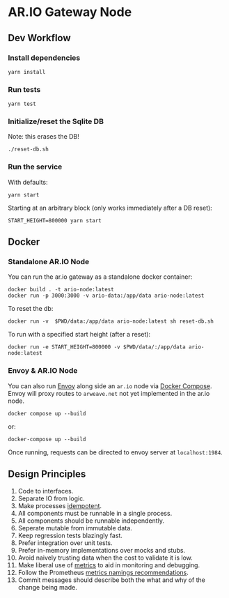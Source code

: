 # AR.IO Gateway Node

## Dev Workflow

### Install dependencies

`yarn install`

### Run tests

`yarn test`

### Initialize/reset the Sqlite DB

Note: this erases the DB!

`./reset-db.sh`

### Run the service

With defaults:

`yarn start`

Starting at an arbitrary block (only works immediately after a DB reset):

`START_HEIGHT=800000 yarn start`

## Docker
### Standalone AR.IO Node
You can run the ar.io gateway as a standalone docker container:

```shell
docker build . -t ario-node:latest
docker run -p 3000:3000 -v ario-data:/app/data ario-node:latest
```

To reset the db:
```shell
docker run -v  $PWD/data:/app/data ario-node:latest sh reset-db.sh
```

To run with a specified start height (after a reset):
```shell
docker run -e START_HEIGHT=800000 -v $PWD/data/:/app/data ario-node:latest
```

### Envoy & AR.IO Node
You can also run [Envoy] along side an `ar.io` node via [Docker Compose]. Envoy will proxy routes to `arweave.net` not yet implemented in the ar.io node.

```shell
docker compose up --build
```
or:
```shell
docker-compose up --build
```
Once running, requests can be directed to envoy server at `localhost:1984`.

## Design Principles

1. Code to interfaces.
2. Separate IO from logic.
3. Make processes [idempotent].
4. All components must be runnable in a single process.
5. All components should be runnable independently.
6. Seperate mutable from immutable data.
7. Keep regression tests blazingly fast.
8. Prefer integration over unit tests.
9. Prefer in-memory implementations over mocks and stubs.
10. Avoid naively trusting data when the cost to validate it is low.
11. Make liberal use of [metrics] to aid in monitoring and debugging.
12. Follow the Prometheus [metrics namings recommendations].
13. Commit messages should describe both the what and why of the change being made.


[Docker Compose]:https://docs.docker.com/compose/install/
[Envoy]:https://www.envoyproxy.io/
[idempotent]:https://en.wikipedia.org/wiki/Idempotence
[metrics]:https://github.com/siimon/prom-client
[metrics namings recommendations]:https://prometheus.io/docs/practices/naming/
